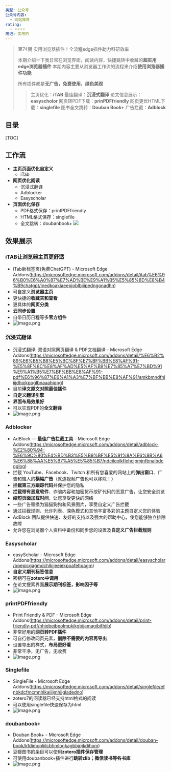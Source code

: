 ```yaml
---
类型: 公众号
公众号内容:
  - 网站推荐
rating:
  - ⭐⭐⭐⭐
简记: 实用的
---
```


>第74期 实用浏览器插件！全流程edge插件助力科研效率
>
>本期介绍一下我日常在浏览界面，阅读内容，快捷跳转中收藏的**超实用edge浏览器插件**
>本期内容主要从浏览器工作流的流程来介绍**使用浏览器插件功能**
>
>所有插件都是**无广告，免费使用，绿色美观**
>
>>主页优化：**iTAB**
>>最佳翻译：**沉浸式翻译**
>>论文信息展示：**easyscholor**
>>网页转PDF下载：**prinPDFfriendly**
>>网页更优HTML下载：**singlefile**
>>图书全文跳转：**Douban Book+** 
>>广告拦截：**Adblock**

## 目录

[TOC]

## 工作流

- **主页页面优化自定义**
	- iTab
- **网页优化阅读**
	- 沉浸式翻译
	- Adblocker
	- Easyscholar
- **页面优化保存**
	- PDF格式保存：printPDFfriendly
	- HTML格式保存：singlefile
	- 全文跳转：doubanbook+
![](https://pic-go-42.oss-cn-guangzhou.aliyuncs.com/img/202401191246227.png)

## 效果展示

### iTAB让浏览器主页更舒适

- iTab新标签页(免费ChatGPT) - Microsoft Edge Addons(https://microsoftedge.microsoft.com/addons/detail/itab%E6%96%B0%E6%A0%87%E7%AD%BE%E9%A1%B5%E5%85%8D%E8%B4%B9chatgpt/inedkoakiaeepjoblbiiipedngonadhn)
- 可自定义**浏览器主页**
- 更快捷的**收藏夹和查看**
- 更具体的**网页分类**
- **云同步设置**
- 自带日历日程等多**官方组件**
- ![image.png](https://pic-go-42.oss-cn-guangzhou.aliyuncs.com/img/202401191252600.png)

### 沉浸式翻译

- 沉浸式翻译: 双语对照网页翻译 & PDF文档翻译 - Microsoft Edge Addons(https://microsoftedge.microsoft.com/addons/detail/%E6%B2%89%E6%B5%B8%E5%BC%8F%E7%BF%BB%E8%AF%91-%E5%8F%8C%E8%AF%AD%E5%AF%B9%E7%85%A7%E7%BD%91%E9%A1%B5%E7%BF%BB%E8%AF%91-pdf%E6%96%87%E6%A1%A3%E7%BF%BB%E8%AF%91/amkbmndfnliijdhojkpoglbnaaahippg)
- 目前**译文原文对照最佳插件**
- **自定义翻译引擎**
- **界面布局效果好**
- 可以实现PDF的**全文翻译**
- ![image.png](https://pic-go-42.oss-cn-guangzhou.aliyuncs.com/img/202401191300869.png)

### Adblocker

- AdBlock — **最佳广告拦截工具** - Microsoft Edge Addons(https://microsoftedge.microsoft.com/addons/detail/adblock-%E2%80%94-%E6%9C%80%E4%BD%B3%E5%B9%BF%E5%91%8A%E6%8B%A6%E6%88%AA%E5%B7%A5%E5%85%B7/ndcileolkflehcjpmjnfbnaibdcgglog)
- 拦截 YouTube、Facebook、Twitch 和所有您喜爱的网站上的**弹出窗口**、广告和恼人的**横幅广告**（就连视频广告也可以移除！）
- **拦截第三方跟踪代码**并保护您的隐私
- **拦截带有恶意软件**、诈骗内容和加密货币挖矿代码的恶意广告，让您安全浏览
- **缩短页面加载时间**，让您享受更快的网络
- 一些广告替换为猫猫狗狗和风景图片，享受自定义广告拦截 
- 通过拦截规则、允许列表、深色模式和其他丰富多彩的主题自定义您的体验
- AdBlock 团队提供快速、友好的支持以及强大的帮助中心，使您能够独立排除故障 
- 允许您在浏览器个人资料中备份和同步您的设置及**自定义广告拦截规则**

### Easyscholar

- easyScholar - Microsoft Edge Addons(https://microsoftedge.microsoft.com/addons/detail/easyscholar/bpepicgagmdchlkjjeeiekpoafehpagm)
- **自定义期刊标签信息**
- 密钥可在**zotero中调用**
- 在论文搜索界面**展示期刊标签，影响因子等**
- ![image.png](https://pic-go-42.oss-cn-guangzhou.aliyuncs.com/img/202401191302210.png)

### printPDFfriendly

- Print Friendly & PDF - Microsoft Edge Addons(https://microsoftedge.microsoft.com/addons/detail/print-friendly-pdf/nhiebejbpolmpkikgbijamagibifhjib)
- 非常好用的**网页转PDF插件**
- 可自行修改网页元素，**删除不需要的内容再导出**
- 设置导出的样式，**布局更好看**
- 非常干净，无广告，无收费
- ![image.png](https://pic-go-42.oss-cn-guangzhou.aliyuncs.com/img/202401191306538.png)

### Singlefile

- SingleFile - Microsoft Edge Addons(https://microsoftedge.microsoft.com/addons/detail/singlefile/efnbkdcfmcmnhlkaijjjmhjjgladedno)
- zotero7的阅读器已经支持html格式的阅读
- 可以使用singlefile快速保存为html
- ![image.png](https://pic-go-42.oss-cn-guangzhou.aliyuncs.com/img/202401191308156.png)

### doubanbook+

- Douban Book+ - Microsoft Edge Addons(https://microsoftedge.microsoft.com/addons/detail/douban-book/kfdimcpljilcbhmlogkagbbjpjkdihom)
- 豆瓣图书的条目可以使用**zotero插件保存管理**
- 可使用doubanbook+插件进行**跳转zlib；微信读书等各书库**
- ![image.png](https://pic-go-42.oss-cn-guangzhou.aliyuncs.com/img/202401191312584.png)




